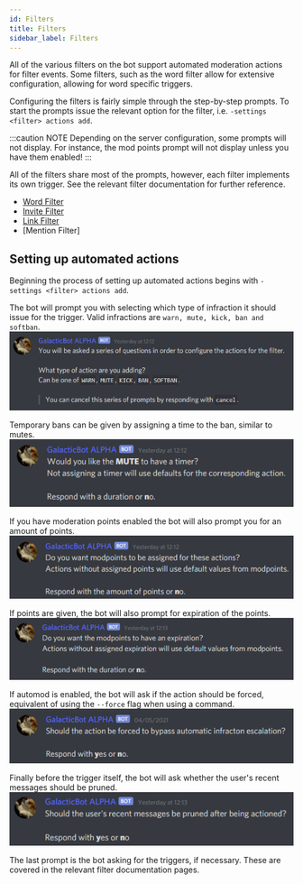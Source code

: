 ```yaml
---
id: Filters
title: Filters
sidebar_label: Filters
---
```


All of the various filters on the bot support automated moderation actions for filter events. Some filters, such as the word filter allow for extensive configuration, allowing for word specific triggers.  

Configuring the filters is fairly simple through the step-by-step prompts. To start the prompts issue the relevant option for the filter, i.e. `-settings <filter> actions add`.  

:::caution NOTE
Depending on the server configuration, some prompts will not display. For instance, the mod points prompt will not display unless you have them enabled!
:::

All of the filters share most of the prompts, however, each filter implements its own trigger. See the relevant filter documentation for further reference.  
- [Word Filter](../settings/moderation/WordFilter#action-triggers)
- [Invite Filter](../settings/moderation/InviteFilter#action-triggers)
- [Link Filter](../settings/moderation/LinkFilter#action-triggers)
- [Mention Filter]

## Setting up automated actions  
Beginning the process of setting up automated actions begins with `-settings <filter> actions add`.  

The bot will prompt you with selecting which type of infraction it should issue for the trigger. Valid infractions are `warn, mute, kick, ban and softban`.  
![Action prompt](../../static/img/action_prompt.png)

Temporary bans can be given by assigning a time to the ban, similar to mutes.  
![Timer prompt](../../static/img/timer_prompt.png)

If you have moderation points enabled the bot will also prompt you for an amount of points.  
![Points prompt](../../static/img/modpoints_prompt.png)

If points are given, the bot will also prompt for expiration of the points.  
![Points expiration prompt](../../static/img/modpoints_expiration_prompt.png)

If automod is enabled, the bot will ask if the action should be forced, equivalent of using the `--force` flag when using a command.  
![Force prompt](../../static/img/force_prompt.png)

Finally before the trigger itself, the bot will ask whether the user's recent messages should be pruned.  
![Prune prompt](../../static/img/prune_prompt.png)

The last prompt is the bot asking for the triggers, if necessary. These are covered in the relevant filter documentation pages.